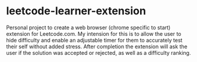 # leetcode-learner-extension
Personal project to create a web browser (chrome specific to start) extension for Leetcode.com. My intension for this is to allow the user to hide difficulty and enable an adjustable timer for them to accurately test their self without added stress. After completion the extension will ask the user if the solution was accepted or rejected, as well as a difficulty ranking.
